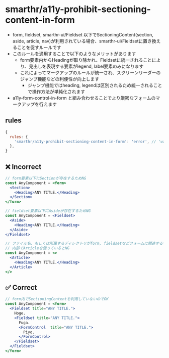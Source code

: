 # smarthr/a11y-prohibit-sectioning-content-in-form

- form, fieldset, smarthr-ui/Fieldset 以下でSectioningContent(section, aside, article, nav)が利用されている場合、smarthr-ui/Fieldsetに置き換えることを促すルールです
- このルールを適用することで以下のようなメリットがあります
  - form要素内からHeadingが取り除かれ、Fieldsetに統一されることにより、見出しを表現する要素がlegend, label要素のみになります
  - これによってマークアップのルールが統一され、スクリーンリーダーのジャンプ機能などの利便性が向上します
    - ジャンプ機能ではheading, legendは区別されるため統一されることで操作方法が単純化されます
- a11y-form-control-in-form と組み合わせることでより厳密なフォームのマークアップを行えます


## rules

```js
{
  rules: {
    'smarthr/a11y-prohibit-sectioning-content-in-form': 'error', // 'warn', 'off'
  },
}
```

## ❌ Incorrect

```jsx
// form要素以下にSectionが存在するためNG
const AnyComponent = <form>
  <Section>
    <Heading>ANY TITLE.</Heading>
  </Section>
</form>

// fieldset要素以下にAsideが存在するためNG
const AnyComponent = <Fieldset>
  <Aside>
    <Heading>ANY TITLE.</Heading>
  </Aside>
</Fieldset>

// ファイル名、もしくは所属するディレクトリがform, fieldsetなどフォームに関連する名称になっている場合
// 内部でArticleを使っているとNG
const AnyComponent = <>
  <Article>
    <Heading>ANY TITLE.</Heading>
  </Article>
</>
```

## ✅ Correct

```jsx
// form内でSectioningContentを利用していないのでOK
const AnyComponent = <form>
  <Fieldset title="ANY TITLE.">
    Hoge.
    <Fieldset title="ANY TITLE.">
      Fuga.
      <FormControl  title="ANY TITLE.">
        Piyo.
      </FormControl>
    </Fieldset>
  </Fieldset>
</form>
```
